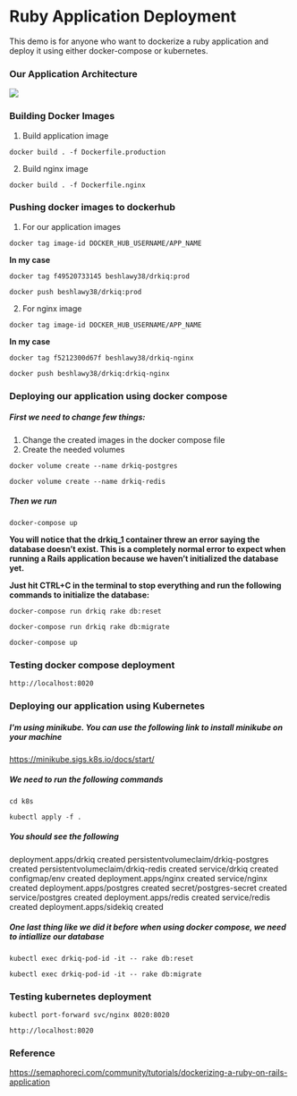 # Ruby Application Deployment

This demo is for anyone who want to dockerize a ruby application and deploy it using either docker-compose or kubernetes.

### Our Application Architecture

![ ](https://wpblog.semaphoreci.com/wp-content/uploads/2020/02/Getting-Started.png)

### Building Docker Images

1. Build application image

``` docker build . -f Dockerfile.production ```

2. Build nginx image

``` docker build . -f Dockerfile.nginx ```

### Pushing docker images to dockerhub

1. For our application images

``` docker tag image-id DOCKER_HUB_USERNAME/APP_NAME ```

**In my case**

``` docker tag f49520733145 beshlawy38/drkiq:prod ```
>
``` docker push beshlawy38/drkiq:prod ```

2. For nginx image

``` docker tag image-id DOCKER_HUB_USERNAME/APP_NAME  ```

**In my case**

``` docker tag f5212300d67f beshlawy38/drkiq-nginx  ```
>
``` docker push beshlawy38/drkiq:drkiq-nginx  ```

### Deploying our application using docker compose

##### First we need to change few things:

1. Change the created images in the docker compose file
2. Create the needed volumes

 ``` docker volume create --name drkiq-postgres  ```

 ``` docker volume create --name drkiq-redis  ```

##### Then we run 

 ``` docker-compose up  ```

**You will notice that the drkiq_1 container threw an error saying the database doesn’t exist. This is a completely normal error to expect when running a Rails application because we haven’t initialized the database yet.**

**Just hit CTRL+C in the terminal to stop everything and run the following commands to initialize the database:**

``` docker­-compose run drkiq rake db:reset ```

``` docker­-compose run drkiq rake db:migrate  ```

``` docker-compose up  ```

### Testing docker compose deployment

``` http://localhost:8020 ```

### Deploying our application using Kubernetes

##### I'm using minikube. You can use the following link to install minikube on your machine

https://minikube.sigs.k8s.io/docs/start/

##### We need to run the following commands

``` cd k8s ```

``` kubectl apply -f . ```

##### You should see the following

deployment.apps/drkiq created
persistentvolumeclaim/drkiq-postgres created
persistentvolumeclaim/drkiq-redis created
service/drkiq created
configmap/env created
deployment.apps/nginx created
service/nginx created
deployment.apps/postgres created
secret/postgres-secret created
service/postgres created
deployment.apps/redis created
service/redis created
deployment.apps/sidekiq created

##### One last thing like we did it before when using docker compose, we need to intiallize our database

``` kubectl exec drkiq-pod-id -it -- rake db:reset ```

``` kubectl exec drkiq-pod-id -it -- rake db:migrate ```

### Testing kubernetes deployment

``` kubectl port-forward svc/nginx 8020:8020 ```

``` http://localhost:8020 ```

### Reference

https://semaphoreci.com/community/tutorials/dockerizing-a-ruby-on-rails-application